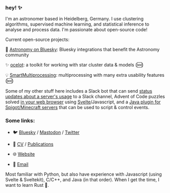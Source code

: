 ### hey! ✨

I'm an astronomer based in Heidelberg, Germany. I use clustering algorithms, supervised machine learning, and statistical inference to analyse and process data. I'm passionate about open-source code!

Current open-source projects:

🔭 [Astronomy on Bluesky](https://github.com/bluesky-astronomy): Bluesky integrations that benefit the Astronomy community

✨ [ocelot](https://github.com/emilyhunt/ocelot): a toolkit for working with star cluster data & models (🆕)

💡 [SmartMultiprocessing](https://github.com/emilyhunt/smartmultiprocessing): multiprocessing with many extra usability features (🆕)

Some of my other stuff here includes a Slack bot that can send [status updates about a server's usage](https://github.com/emilyhunt/lsw-slackbot) to a Slack channel, Advent of Code puzzles solved [in your web browser](https://aoc.emilydoesastro.com/) using [Svelte](https://svelte.dev/)/Javascript, and a [Java plugin for Spigot/Minecraft servers](https://github.com/emilyhunt/ScenarioGen) that can be used to script & control events.

### Some links:

- 🐦 [Bluesky](https://bsky.app/profile/emily.space) / [Mastodon](https://mstdn.social/@emilydoesastro) / [Twitter](https://twitter.com/emilydoesastro)

- 📃 [CV](https://raw.githubusercontent.com/emilyhunt/cv/main/hunt-cv.pdf) / [Publications](https://ui.adsabs.harvard.edu/search/q=orcid%3A0000-0002-5555-8058&sort=date+desc)

- 🌐 [Website](https://emilydoesastro.com/)

- 📧 [Email](mailto:ehunt@lsw.uni-heidelberg.de)

Most familiar with Python, but also have experience with Javascript (using Svelte & Sveltekit), C/C++, and Java (in that order). When I get the time, I want to learn Rust 🦀.
